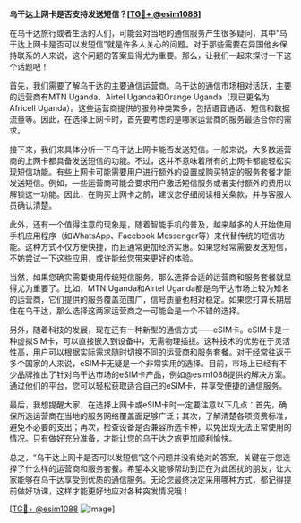 **乌干达上网卡是否支持发送短信？[[TG💪+ @esim1088](https://t.me/s/esim1088)]**

在乌干达旅行或者生活的人们，可能会对当地的通信服务产生很多疑问，其中“乌干达上网卡是否可以发短信”就是许多人关心的问题。对于那些需要在异国他乡保持联系的人来说，这个问题的答案显得尤为重要。那么，让我们一起来探讨一下这个话题吧！

首先，我们需要了解乌干达的主要通信运营商。乌干达的通信市场相对活跃，主要的运营商有MTN Uganda、Airtel Uganda和Orange Uganda（现已更名为Africell Uganda）。这些运营商提供的服务种类繁多，包括语音通话、短信和数据流量等。因此，在选择上网卡时，首先要考虑的是哪家运营商的服务最适合你的需求。

接下来，我们来具体分析一下乌干达上网卡能否发送短信。一般来说，大多数运营商的上网卡都具备发送短信的功能。不过，这并不意味着所有的上网卡都能轻松实现短信功能。有些上网卡可能需要用户进行额外的设置或购买特定的服务套餐才能发送短信。例如，一些运营商可能会要求用户激活短信服务或者支付额外的费用以解锁这一功能。因此，在购买上网卡之前，建议您仔细阅读相关条款，并与客服人员确认清楚。

此外，还有一个值得注意的现象是，随着智能手机的普及，越来越多的人开始使用手机应用程序（如WhatsApp、Facebook Messenger等）来代替传统的短信功能。这种方式不仅方便快捷，而且通常更加经济实惠。如果您经常需要发送短信，不妨尝试一下这些应用，或许能给您带来更好的体验。

当然，如果您确实需要使用传统短信服务，那么选择合适的运营商和服务套餐就显得尤为重要了。比如，MTN Uganda和Airtel Uganda都是乌干达市场上较为知名的运营商，它们提供的服务覆盖范围广，信号质量也相对稳定。如果您打算长期居住在乌干达，那么选择这两家运营商之一可能会是一个不错的选择。

另外，随着科技的发展，现在还有一种新型的通信方式——eSIM卡。eSIM卡是一种虚拟SIM卡，可以直接嵌入到设备中，无需物理插拔。这种技术的优势在于灵活性高，用户可以根据实际需求随时切换不同的运营商和服务套餐。对于经常往返于多个国家的人来说，eSIM卡无疑是一个非常实用的选择。目前，市场上已经有不少品牌推出了针对乌干达市场的eSIM卡产品，例如@esim1088提供的解决方案。通过他们的平台，您可以轻松获取适合自己的eSIM卡，并享受便捷的通信服务。

最后，我想提醒大家，在选择上网卡或eSIM卡时一定要注意以下几点：首先，确保所选运营商在当地的服务网络覆盖面足够广泛；其次，了解清楚各项资费标准，避免不必要的支出；再次，检查设备是否兼容所选卡种，以免出现无法正常使用的情况。只有做好充分准备，才能让您的乌干达之旅更加顺利愉快。

总之，“乌干达上网卡是否可以发短信”这个问题并没有绝对的答案，关键在于您选择了什么样的运营商和服务套餐。希望本文能够帮助到正在为此困扰的朋友，让大家能够在乌干达享受到优质的通信服务。无论您最终决定采用哪种方式，都记得提前做好功课，这样才能更好地应对各种突发情况哦！

[[TG💪+ @esim1088](https://t.me/s/esim1088) ![Image](https://i.postimg.cc/4NQfJmqS/Snipaste-2025-05-13-00-14-12.png)]
